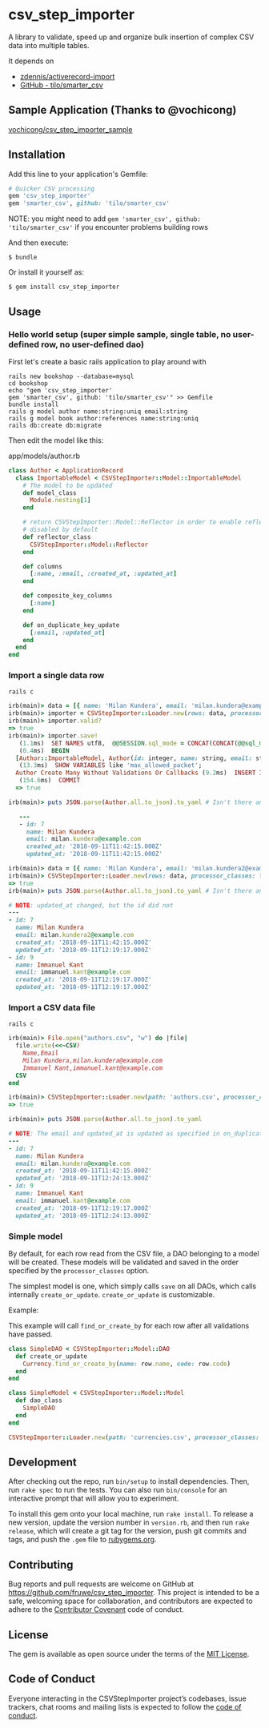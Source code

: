 # csv_step_importer

A library to validate, speed up and organize bulk insertion of complex CSV data into multiple tables.

It depends on

- [zdennis/activerecord-import](https://github.com/zdennis/activerecord-import)
- [GitHub - tilo/smarter_csv](https://github.com/tilo/smarter_csv)

## Sample Application (Thanks to @vochicong)

[vochicong/csv_step_importer_sample](https://github.com/vochicong/csv_step_importer_sample)

## Installation

Add this line to your application's Gemfile:

```ruby
# Quicker CSV processing
gem 'csv_step_importer'
gem 'smarter_csv', github: 'tilo/smarter_csv'
```

NOTE: you might need to add `gem 'smarter_csv', github: 'tilo/smarter_csv'` if you encounter problems building rows

And then execute:

    $ bundle

Or install it yourself as:

    $ gem install csv_step_importer

## Usage

### Hello world setup (super simple sample, single table, no user-defined row, no user-defined dao)

First let's create a basic rails application to play around with

```shell
rails new bookshop --database=mysql
cd bookshop
echo "gem 'csv_step_importer'
gem 'smarter_csv', github: 'tilo/smarter_csv'" >> Gemfile
bundle install
rails g model author name:string:uniq email:string
rails g model book author:references name:string:uniq
rails db:create db:migrate
```

Then edit the model like this:

app/models/author.rb

```ruby
class Author < ApplicationRecord
  class ImportableModel < CSVStepImporter::Model::ImportableModel
    # The model to be updated
    def model_class
      Module.nesting[1]
    end

    # return CSVStepImporter::Model::Reflector in order to enable reflections (e.g. get ids of all rows)
    # disabled by default
    def reflector_class
      CSVStepImporter::Model::Reflector
    end

    def columns
      [:name, :email, :created_at, :updated_at]
    end

    def composite_key_columns
      [:name]
    end

    def on_duplicate_key_update
      [:email, :updated_at]
    end
  end
end
```

### Import a single data row

```shell
rails c
```

```ruby
irb(main)> data = [{ name: 'Milan Kundera', email: 'milan.kundera@example.com' }]
irb(main)> importer = CSVStepImporter::Loader.new(rows: data, processor_classes: [Author::ImportableModel])
irb(main)> importer.valid?
=> true
irb(main)> importer.save!
   (1.1ms)  SET NAMES utf8,  @@SESSION.sql_mode = CONCAT(CONCAT(@@sql_mode, ',STRICT_ALL_TABLES'), ',NO_AUTO_VALUE_ON_ZERO'),  @@SESSION.sql_auto_is_null = 0, @@SESSION.wait_timeout = 2147483
   (0.4ms)  BEGIN
  [Author::ImportableModel, Author(id: integer, name: string, email: string, created_at: datetime, updated_at: datetime)]
   (13.3ms)  SHOW VARIABLES like 'max_allowed_packet';
  Author Create Many Without Validations Or Callbacks (9.2ms)  INSERT INTO `authors` (`name`,`email`,`created_at`,`updated_at`) VALUES ('Milan Kundera','milan.kundera@example.com','2018-09-11 11:33:07','2018-09-11 11:33:07') ON DUPLICATE KEY UPDATE `authors`.`email`=VALUES(`email`),`authors`.`updated_at`=VALUES(`updated_at`)
   (154.6ms)  COMMIT
  => true

irb(main)> puts JSON.parse(Author.all.to_json).to_yaml # Isn't there an easy way to get clean yaml...

   ---
   - id: 7
     name: Milan Kundera
     email: milan.kundera@example.com
     created_at: '2018-09-11T11:42:15.000Z'
     updated_at: '2018-09-11T11:42:15.000Z'

irb(main)> data = [{ name: 'Milan Kundera', email: 'milan.kundera2@example.com' }, { name: 'Immanuel Kant', email: 'immanuel.kant@example.com' }]
irb(main)> CSVStepImporter::Loader.new(rows: data, processor_classes: [Author::ImportableModel]).save!
=> true
irb(main)> puts JSON.parse(Author.all.to_json).to_yaml # Isn't there an easy way to get clean yaml...

# NOTE: updated_at changed, but the id did not
---
- id: 7
  name: Milan Kundera
  email: milan.kundera2@example.com
  created_at: '2018-09-11T11:42:15.000Z'
  updated_at: '2018-09-11T12:19:17.000Z'
- id: 9
  name: Immanuel Kant
  email: immanuel.kant@example.com
  created_at: '2018-09-11T12:19:17.000Z'
  updated_at: '2018-09-11T12:19:17.000Z'
```

### Import a CSV data file

```shell
rails c
```

```ruby
irb(main)> File.open("authors.csv", "w") do |file|
  file.write(<<~CSV)
    Name,Email
    Milan Kundera,milan.kundera@example.com
    Immanuel Kant,immanuel.kant@example.com
  CSV
end

irb(main)> CSVStepImporter::Loader.new(path: 'authors.csv', processor_classes: [Author::ImportableModel], csv_options: {file_encoding: "UTF-8"}).save
=> true

irb(main)> puts JSON.parse(Author.all.to_json).to_yaml

# NOTE: The email and updated_at is updated as specified in on_duplicate_key_update
---
- id: 7
  name: Milan Kundera
  email: milan.kundera@example.com
  created_at: '2018-09-11T11:42:15.000Z'
  updated_at: '2018-09-11T12:24:13.000Z'
- id: 9
  name: Immanuel Kant
  email: immanuel.kant@example.com
  created_at: '2018-09-11T12:19:17.000Z'
  updated_at: '2018-09-11T12:24:13.000Z'
```

### Simple model

By default, for each row read from the CSV file, a DAO belonging to a model will be created.
These models will be validated and saved in the order specified by the `processor_classes` option.

The simplest model is one, which simply calls `save` on all DAOs, which calls internally `create_or_update`.
`create_or_update` is customizable.

Example:

This example will call `find_or_create_by` for each row after all validations have passed.

```ruby
class SimpleDAO < CSVStepImporter::Model::DAO
  def create_or_update
    Currency.find_or_create_by(name: row.name, code: row.code)
  end
end

class SimpleModel < CSVStepImporter::Model::Model
  def dao_class
    SimpleDAO
  end
end

CSVStepImporter::Loader.new(path: 'currencies.csv', processor_classes: [SimpleModel]).save
```

## Development

After checking out the repo, run `bin/setup` to install dependencies. Then, run `rake spec` to run the tests. You can also run `bin/console` for an interactive prompt that will allow you to experiment.

To install this gem onto your local machine, run `rake install`. To release a new version, update the version number in `version.rb`, and then run `rake release`, which will create a git tag for the version, push git commits and tags, and push the `.gem` file to [rubygems.org](https://rubygems.org).

## Contributing

Bug reports and pull requests are welcome on GitHub at https://github.com/fruwe/csv_step_importer. This project is intended to be a safe, welcoming space for collaboration, and contributors are expected to adhere to the [Contributor Covenant](http://contributor-covenant.org) code of conduct.

## License

The gem is available as open source under the terms of the [MIT License](https://opensource.org/licenses/MIT).

## Code of Conduct

Everyone interacting in the CSVStepImporter project’s codebases, issue trackers, chat rooms and mailing lists is expected to follow the [code of conduct](https://github.com/fruwe/csv_step_importer/blob/master/CODE_OF_CONDUCT.md).
